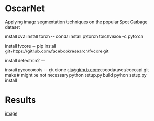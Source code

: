 # OscarNet
Applying image segmentation techniques on the popular Spot Garbage dataset



install cv2
install torch -- conda install pytorch torchvision -c pytorch

install fvcore -- pip install git+https://github.com/facebookresearch/fvcore.git

install detectron2 -- 

install pycocotools -- git clone git@github.com:cocodataset/cocoapi.git
                        make # might be not necessary
                        python setup.py build
                        python setup.py install
      
      
      
# Results
[image](./data/results/bb_can.jpg)      
